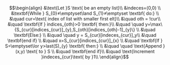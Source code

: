 

$$\begin{align}
&\text{Let }S \text{ be an empty list}\\
&indeces=(0,0) \\
&\textbf{While } S_{0}≠\emptyset\land S_{1}≠\emptyset \textbf{ do:} \\
&\quad cur=\text{ index of list with smaller first elt}\\
&\quad oth = !cur\\
&\quad \textbf{If } indices_{oth}>0 \textbf{ then:}\\
&\quad \quad y=\max\{S_{cur}[indices_{cur}]_{y},S_{oth}[indices_{oth}-1]_{y}\} \\
&\quad \textbf{Else:} \\
&\quad \quad y = S_{cur}[indeces_{cur}]_y\\
&\quad \textbf{end if} \\
&\quad x=S_{cur}[indices_{cur}]_{x} \\
&\quad \textbf{If } S=\emptyset\lor y>last(S)_{y} \textbf{ then:} \\
&\quad \quad \text{Append } (x,y) \text{ to } S \\
&\quad \textbf{end if}\\
&\quad \text{Increment }indeces_{cur}\text{ by }1\\
\end{align}$$